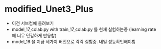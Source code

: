 # modified_Unet3_Plus
* 이건 서브컴에 돌려보기
* model_17_colab.py with train_17_colab.py 를 현재 실험하는중 (learning rate에 너무 민감하게 반응함)
* model_18 을 지금 세가지 버전으로 각각 실험중. 내일 성능확인해야함
